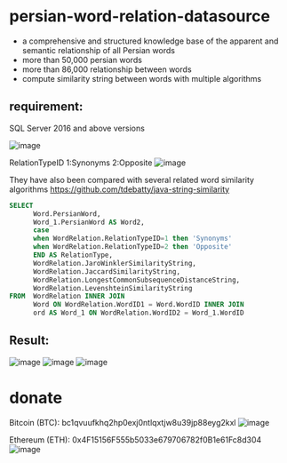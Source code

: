 # persian-word-relation-datasource
- a comprehensive and structured knowledge base of the apparent and semantic relationship of all Persian words
- more than 50,000 persian words
- more than 86,000 relationship between words
- compute similarity string between words with multiple algorithms

## requirement: 
SQL Server 2016 and above versions

![image](https://user-images.githubusercontent.com/8724064/155145697-2f863c43-64f5-49d0-8aa1-dd5e0ecdb519.png)

RelationTypeID
1:Synonyms
2:Opposite
![image](https://user-images.githubusercontent.com/8724064/155152795-954839f6-8bc4-4a73-b16f-aaa9c8e613b8.png)

They have also been compared with several related word similarity algorithms
https://github.com/tdebatty/java-string-similarity

```sql
SELECT        
      Word.PersianWord,
      Word_1.PersianWord AS Word2,
      case 
      when WordRelation.RelationTypeID=1 then 'Synonyms'
      when WordRelation.RelationTypeID=2 then 'Opposite'
      END AS RelationType,
      WordRelation.JaroWinklerSimilarityString,
      WordRelation.JaccardSimilarityString,
      WordRelation.LongestCommonSubsequenceDistanceString,
      WordRelation.LevenshteinSimilarityString
FROM  WordRelation INNER JOIN
      Word ON WordRelation.WordID1 = Word.WordID INNER JOIN
      ord AS Word_1 ON WordRelation.WordID2 = Word_1.WordID
```

## Result:
![image](https://user-images.githubusercontent.com/8724064/155153741-84e9a5da-6203-4498-a240-f069797efbf0.png)
![image](https://user-images.githubusercontent.com/8724064/155155228-a9e7a7a0-3c0c-4932-a789-0643bc44fd4d.png)
![image](https://user-images.githubusercontent.com/8724064/155155501-eb94cb51-fdc9-4c74-896d-7377e2f31e34.png)

# donate
Bitcoin (BTC):    bc1qvuufkhq2hp0exj0ntlqxtjw8u39jp88eyg2kxl
![image](https://user-images.githubusercontent.com/8724064/155159294-638e8edd-2de7-4f7b-bf32-c4051e8d769b.png)

Ethereum (ETH):   0x4F15156F555b5033e679706782f0B1e61Fc8d304
![image](https://user-images.githubusercontent.com/8724064/155159243-793cfd23-aca0-4223-9965-4848577d7085.png)


